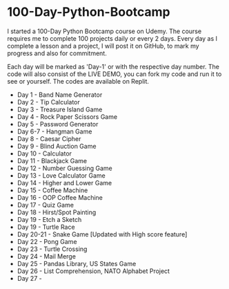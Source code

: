 # 100-Day-Python-Bootcamp

I started a 100-Day Python Bootcamp course on Udemy. The course requires me to complete 100 projects daily or every 2 days. Every day as I complete a lesson and a project, I will post it on GitHub, to mark my progress and also for commitment. 

Each day will be marked as 'Day-1' or with the respective day number. The code will also consist of the LIVE DEMO, you can fork my code and run it to see or yourself. The codes are available on Replit.

- Day 1 - Band Name Generator
- Day 2 - Tip Calculator
- Day 3 - Treasure Island Game
- Day 4 - Rock Paper Scissors Game
- Day 5 - Password Generator
- Day 6-7 - Hangman Game
- Day 8 - Caesar Cipher
- Day 9 - Blind Auction Game
- Day 10 - Calculator
- Day 11 - Blackjack Game
- Day 12 - Number Guessing Game
- Day 13 - Love Calculator Game
- Day 14 - Higher and Lower Game
- Day 15 - Coffee Machine
- Day 16 - OOP Coffee Machine
- Day 17 - Quiz Game
- Day 18 - Hirst/Spot Painting
- Day 19 - Etch a Sketch
- Day 19 - Turtle Race
- Day 20-21 - Snake Game \[Updated with High score feature\]
- Day 22 - Pong Game
- Day 23 - Turtle Crossing
- Day 24 - Mail Merge
- Day 25 - Pandas Library, US States Game
- Day 26 - List Comprehension, NATO Alphabet Project
- Day 27 - 
